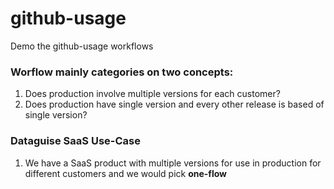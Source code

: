 # github-usage
Demo the github-usage workflows

### Worflow mainly categories on two concepts:
1. Does production involve multiple versions for each customer?
2. Does production have single version and every other release is based of single version?

### Dataguise SaaS Use-Case
1. We have a SaaS product with multiple versions for use in production for different customers and we would pick **one-flow** 